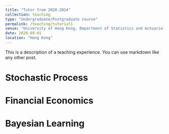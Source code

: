```yaml
---
title: "Tutor from 2020-2024"
collection: teaching
type: "Undergraduate/Postgraduate course"
permalink: /teaching/tutorial1
venue: "University of Hong Kong, Department of Statistics and Actuarial Science"
date: 2020-09-01
location: "Hong Kong"
---
```


This is a description of a teaching experience. You can use markdown like any other post.

Stochastic Process
======
Financial Economics
======
Bayesian Learning
======

